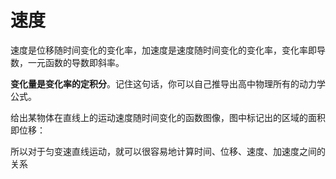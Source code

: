 # 速度

速度是位移随时间变化的变化率，加速度是速度随时间变化的变化率，变化率即导数，一元函数的导数即斜率。

**变化量是变化率的定积分**。记住这句话，你可以自己推导出高中物理所有的动力学公式。

给出某物体在直线上的运动速度随时间变化的函数图像，图中标记出的区域的面积即位移：

所以对于匀变速直线运动，就可以很容易地计算时间、位移、速度、加速度之间的关系

